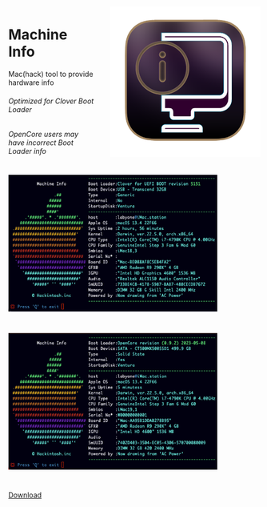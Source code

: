 <img style="float: right; margin-left: 30px; margin-bottom: 20px;" width="300" height="300" src="media/icon.png" align="right">

# Machine Info
Mac(hack) tool to provide hardware info 
###### Optimized for Clover Boot Loader
###### OpenCore users may have incorrect Boot Loader info
#
<img src="media/main.png" width="418" height="273">

#
<img src="media/main2.png" width="418" height="273">

#
[Download](https://github.com/LAbyOne/Machine-Info/releases)

